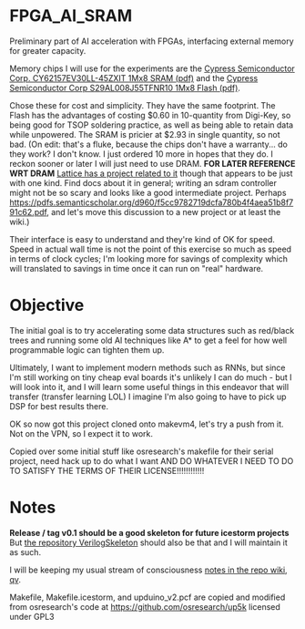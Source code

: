 # FPGA_AI_SRAM
Preliminary part of AI acceleration with FPGAs, interfacing external memory for greater capacity.

Memory chips I will use for the experiments are the [Cypress Semiconductor Corp. CY62157EV30LL-45ZXIT 1Mx8 SRAM (pdf)](https://www.cypress.com/file/43021/download) and the [Cypress Semiconductor Corp S29AL008J55TFNR10 1Mx8 Flash (pdf)](https://www.cypress.com/file/216396/download). 

Chose these for cost and simplicity. They have the same footprint. The Flash has the advantages of costing $0.60 in 10-quantity from Digi-Key, so being good for TSOP soldering practice, as well as being able to retain data while unpowered. The SRAM is pricier at $2.93 in single quantity, so not bad. (On edit: that's a fluke, because the chips don't have a warranty... do they work? I don't know. I just ordered 10 more in hopes that they do. I reckon sooner or later I will just need to use DRAM. **FOR LATER REFERENCE WRT DRAM** [Lattice has a project related to it](http://www.latticesemi.com/en/Products/DesignSoftwareAndIP/IntellectualProperty/ReferenceDesigns/ReferenceDesigns01/FastPageModeDRAMController) though that appears to be just with one kind. Find docs about it in general; writing an sdram controller might not be so scary and looks like a good intermediate project. Perhaps https://pdfs.semanticscholar.org/d960/f5cc9782719dcfa780b4f4aea51b8f791c62.pdf, and let's move this discussion to a new project or at least the wiki.)

Their interface is easy to understand and they're kind of OK for speed. Speed in actual wall time is not the point of this exercise so much as speed in terms of clock cycles; I'm looking more for savings of complexity which will translated to savings in time once it can run on "real" hardware.

# Objective

The initial goal is to try accelerating some data structures such as red/black trees and running some old AI techniques like A* to get a feel for how well programmable logic can tighten them up.

Ultimately, I want to implement modern methods such as RNNs, but since I'm still working on tiny cheap eval boards it's unlikely I can do much - but I will look into it, and I will learn some useful things in this endeavor that will transfer (transfer learning LOL) I imagine I'm also going to have to pick up DSP for best results there.

OK so now got this project cloned onto makevm4, let's try a push from it. Not on the VPN, so I expect it to work.

Copied over some initial stuff like osresearch's makefile for their serial project, need hack up to do what I want AND DO WHATEVER I NEED TO DO TO SATISFY THE TERMS OF THEIR LICENSE!!!!!!!!!!!!

# Notes

**Release / tag v0.1 should be a good skeleton for future icestorm projects** But [the repository VerilogSkeleton](https://github.com/SamWibatt/VerilogSkeleton) should also be that and I will maintain it as such.

I will be keeping my usual stream of consciousness [notes in the repo wiki, qv](https://github.com/SamWibatt/FPGA_AI_SRAM/wiki).

Makefile, Makefile.icestorm, and upduino_v2.pcf are copied and modified from osresearch's code at https://github.com/osresearch/up5k licensed under GPL3

